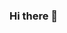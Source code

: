 ### Hi there 👋

<!--
**billybob87343/billybob87343** is a ✨ _special_ ✨ repository because its `README.md` (this file) appears on your GitHub profile.

Here are some ideas to get you started:

- 🔭 I’m currently working on a game site
- 🌱 I’m currently learning html,css,js
- 👯 I’m looking to collaborate on github
- 🤔 I’m needing some help learning html,css,js
- 💬 Ask me about anything
- 📫 How to reach me: billybob87343@gmail.com
- 😄 Pronouns:he/him
-->
